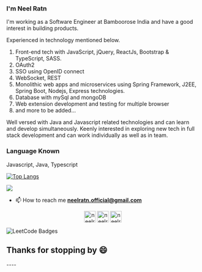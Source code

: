 <!-- ### Hi there 👋
-->
<!--
**neelra8n/neelra8n** is a ✨ _special_ ✨ repository because its `README.md` (this file) appears on your GitHub profile.-->

<h3 align="left">I'm Neel Ratn</h3>
<p align="left">
I'm working as a Software Engineer at Bamboorose India and have a good interest in building products.

Experienced in technology mentioned below.
1. Front-end tech with JavaScript, jQuery, ReactJs, Bootstrap & TypeScript, SASS.
2. OAuth2
3. SSO using OpenID connect
4. WebSocket, REST
4. Monolithic web apps and microservices using Spring Framework, J2EE, Spring Boot, Nodejs, Express technologies. 
5. Database with mySql and mongoDB
7. Web extension development and testing for multiple browser
8. and more to be added...

Well versed with Java and Javascript related technologies and can learn and develop simultaneously.
Keenly interested in exploring new tech in full stack development and can work individually as well as in team.
</p>

<h3 align="left">Language Known</h3>
<p align="left">Javascript, Java, Typescript</p>

[![Top Langs](https://github-readme-stats.vercel.app/api/top-langs/?username=neelra8n)](https://github.com/neelra8n/github-readme-stats)

![](https://leetcard.jacoblin.cool/neelratn)

- 📫 How to reach me **neelratn.official@gmail.com**

<p align="center">
<a href="https://www.linkedin.com/in/neel-ratn-353b60169/" target="blank"><img align="center" src="https://cdn.jsdelivr.net/npm/simple-icons@3.0.1/icons/linkedin.svg" alt="neelratn" height="30" width="30" /></a>
<a href="https://fb.com/neelratn100" target="blank"><img align="center" src="https://cdn.jsdelivr.net/npm/simple-icons@3.0.1/icons/facebook.svg" alt="neelratn" height="30" width="30" /></a>
<a href="https://instagram.com/indianghumakkad" target="blank"><img align="center" src="https://cdn.jsdelivr.net/npm/simple-icons@3.0.1/icons/instagram.svg" alt="neelratn" height="30" width="30" /></a>
</p>

![LeetCode Badges](https://leetcode-badge-showcase.vercel.app/api?username=neelratn&theme=beach&filter=comp)

<h2>Thanks for stopping by 😄</h2>
----
